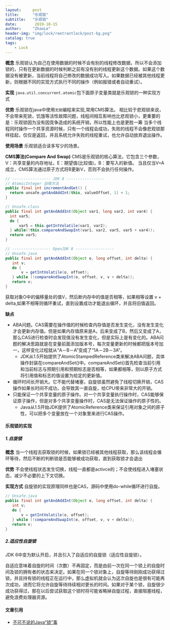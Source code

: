 ```yaml
---
layout:     post
title:      "乐观锁"
subtitle:   "乐观锁"
date:        2019-10-15
author:     "ZhaoLe"
header-img: "img/lock/reetrantlock/post-bg.png"
catalog: true
tags:
    - Lock
---
```


**概念**
乐观锁认为自己在使用数据的时候不会有别的线程修改数据，所以不会添加锁的，只有在更新数据的时候判断之前有没有别的线程更新这个数据。如果这个数据没有被更新，当前线程将自己修改的数据成功写入。如果数据已经被其他线程更新，则根据不同的实现方式执行不同的操作（例如报错或者自动重试）。

**实现**
`java.util.concurrent.atomic`包下面原子变量类就是乐观锁的一种实现方式

**优势**
乐观锁在java中使用`无锁`编程来实现,常用CMS算法。
相比较于悲观锁来说，不会带来死锁，饥饿等活性故障问题，线程间相互影响也比悲观锁小，更重要的是：乐观锁因为没有因竞争造成的系统开销，所以性能上也是更胜一筹
当多个线程同时操作一个共享资源时候，只有一个线程会成功，失败的线程不会像悲观锁那样挂起，仅仅是返回，并且系统允许失败的线程重试，也允许自动放弃退出操作。

**使用场景** 
乐观锁适合读多写少的场景。

**CMS算法(Compare And Swap)**
CMS是乐观锁的核心算法，它包含三个参数，V：共享变量的内存地址，E：期望值(比较值)，B：要写入的新值。
当且仅当V=A成立，CMS算法通过原子方式将B更新V，否则不会执行任何操作。


```java
// ----------------- JDK 8 -----------------
// AtomicInteger 自增方法
public final int incrementAndGet() {
  return unsafe.getAndAddInt(this, valueOffset, 1) + 1;
}

// Unsafe.class
public final int getAndAddInt(Object var1, long var2, int var4) {
  int var5;
  do {
      var5 = this.getIntVolatile(var1, var2);
  } while(!this.compareAndSwapInt(var1, var2, var5, var5 + var4));
  return var5;
}

// ----------------- OpenJDK 8 -----------------
// Unsafe.java
public final int getAndAddInt(Object o, long offset, int delta) {
   int v;
   do {
       v = getIntVolatile(o, offset);
   } while (!compareAndSwapInt(o, offset, v, v + delta));
   return v;
}
```
获取对象O中的偏移量处的值V，然后断内存中的值是否相等，如果相等设置 v + delta,如果不相等则循环重试，直到设置成功才能退出循环，并且将旧值返回。

**缺点**
*  ABA问题。CAS需要在操作值的时候检查内存值是否发生变化，没有发生变化才会更新内存值。但是如果内存值原来是A，后来变成了B，然后又变成了A，那么CAS进行检查时会发现值没有发生变化，但是实际上是有变化的。ABA问题的解决思路就是在变量前面添加版本号，每次变量更新的时候都把版本号加一，这样变化过程就从“A－B－A”变成了“1A－2B－3A”。
    * JDK从1.5开始提供了AtomicStampedReference类来解决ABA问题，具体操作封装在compareAndSet()中。compareAndSet()首先检查当前引用和当前标志与预期引用和预期标志是否相等，如果都相等，则以原子方式将引用值和标志的值设置为给定的更新值。
* 循环时间长开销大。它不能代替堵塞，自旋锁虽然避免了线程切换开销，CAS操作如果长时间不成功，会导致其一直自旋，给CPU带来非常大的开销。
* 只能保证一个共享变量的原子操作。对一个共享变量执行操作时，CAS能够保证原子操作，但是对多个共享变量操作时，CAS是无法保证操作的原子性的。
    * Java从1.5开始JDK提供了AtomicReference类来保证引用对象之间的原子性，可以把多个变量放在一个对象里来进行CAS操作。

#### 乐观锁的实现

##### 1.自旋锁  

**概念**
当一个线程去获取锁的时候，如果锁已经被其他线程获取，那么该线程会循环等待，然后不断的判断锁是否能够被成功获取，直到获取锁才会退出

**优势**
不会使线程状态发生切换，线程一直都是activce的；不会使线程进入堵塞状态，减少不必要的上下文切换。

**实现方式**
自旋锁的实现原理同样也是CAS，源码中使用do-while循环进行自旋。

```java
// Unsafe.java
public final int getAndAddInt(Object o, long offset, int delta) {
   int v;
   do {
       v = getIntVolatile(o, offset);
   } while (!compareAndSwapInt(o, offset, v, v + delta));
   return v;
}
```

##### 2.适应性自旋锁
JDK 6中变为默认开启，并且引入了自适应的自旋锁（适应性自旋锁）。

自适应意味着自旋的时间（次数）不再固定，而是由前一次在同一个锁上的自旋时间及锁的拥有者的状态来决定。如果在同一个锁对象上，自旋等待刚刚成功获得过锁，并且持有锁的线程正在运行中，那么虚拟机就会认为这次自旋也是很有可能再次成功，进而它将允许自旋等待持续相对更长的时间。如果对于某个锁，自旋很少成功获得过，那在以后尝试获取这个锁时将可能省略掉自旋过程，直接阻塞线程，避免浪费处理器资源。

#### 文章引用

* [不可不说的Java“锁”事](https://tech.meituan.com/2018/11/15/java-lock.html)